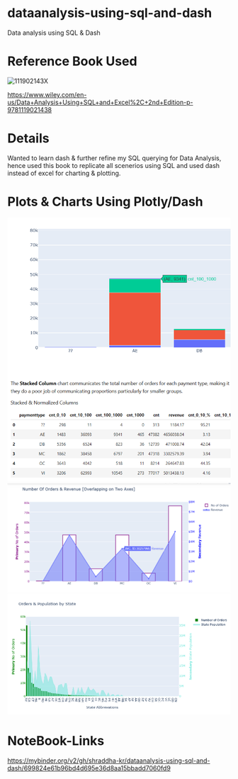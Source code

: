 # dataanalysis-using-sql-and-dash
Data analysis using SQL &amp; Dash

# Reference Book Used
![111902143X](https://user-images.githubusercontent.com/69973111/110421615-e1c9aa00-80c3-11eb-8b99-b4f0725599b5.jpg)

https://www.wiley.com/en-us/Data+Analysis+Using+SQL+and+Excel%2C+2nd+Edition-p-9781119021438

# Details
Wanted to learn dash & further refine my SQL querying for Data Analysis, hence used this book to replicate all scenerios using SQL and used dash instead of excel for charting & plotting.

# Plots & Charts Using Plotly/Dash
![title](dashcharts_1.png)
![title](dashcharts_2.png)
![title](dashcharts_3.png)

# NoteBook-Links
https://mybinder.org/v2/gh/shraddha-kr/dataanalysis-using-sql-and-dash/699824e61b96bd4d695e36d8aa15bbadd7060fd9
